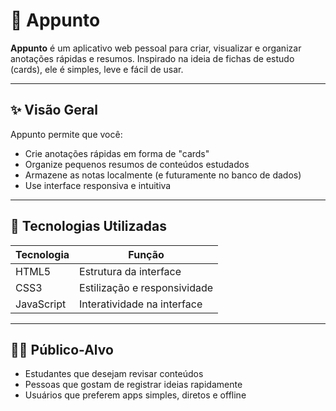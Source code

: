 # 📒 Appunto

**Appunto** é um aplicativo web pessoal para criar, visualizar e organizar anotações rápidas e resumos. Inspirado na ideia de fichas de estudo (cards), ele é simples, leve e fácil de usar.

---

## ✨ Visão Geral

Appunto permite que você:

- Crie anotações rápidas em forma de "cards"
- Organize pequenos resumos de conteúdos estudados
- Armazene as notas localmente (e futuramente no banco de dados)
- Use interface responsiva e intuitiva

---

## 📁 Tecnologias Utilizadas

| Tecnologia | Função                              |
|------------|-------------------------------------|
| HTML5      | Estrutura da interface              |
| CSS3       | Estilização e responsividade        |
| JavaScript | Interatividade na interface         |

---

## 🧑‍🎓 Público-Alvo
- Estudantes que desejam revisar conteúdos
- Pessoas que gostam de registrar ideias rapidamente
- Usuários que preferem apps simples, diretos e offline
